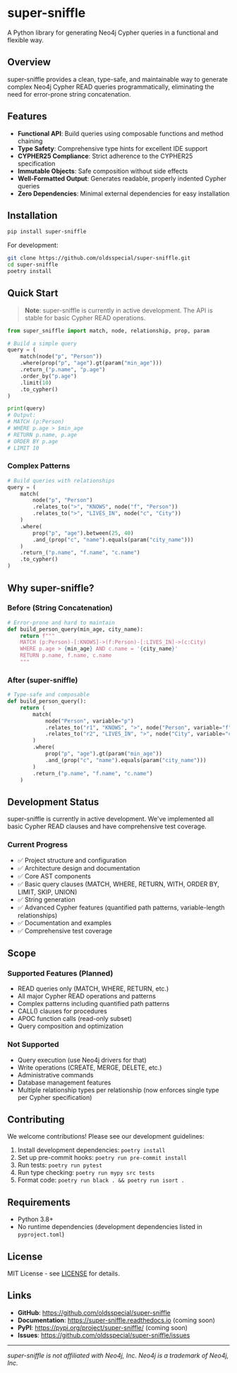 # super-sniffle

A Python library for generating Neo4j Cypher queries in a functional and flexible way.

## Overview

super-sniffle provides a clean, type-safe, and maintainable way to generate complex Neo4j Cypher READ queries programmatically, eliminating the need for error-prone string concatenation.

## Features

- **Functional API**: Build queries using composable functions and method chaining
- **Type Safety**: Comprehensive type hints for excellent IDE support
- **CYPHER25 Compliance**: Strict adherence to the CYPHER25 specification
- **Immutable Objects**: Safe composition without side effects
- **Well-Formatted Output**: Generates readable, properly indented Cypher queries
- **Zero Dependencies**: Minimal external dependencies for easy installation

## Installation

```bash
pip install super-sniffle
```

For development:

```bash
git clone https://github.com/oldsspecial/super-sniffle.git
cd super-sniffle
poetry install
```

## Quick Start

> **Note**: super-sniffle is currently in active development. The API is stable for basic Cypher READ operations.

```python
from super_sniffle import match, node, relationship, prop, param

# Build a simple query
query = (
    match(node("p", "Person"))
    .where(prop("p", "age").gt(param("min_age")))
    .return_("p.name", "p.age")
    .order_by("p.age")
    .limit(10)
    .to_cypher()
)

print(query)
# Output:
# MATCH (p:Person)
# WHERE p.age > $min_age
# RETURN p.name, p.age
# ORDER BY p.age
# LIMIT 10
```

### Complex Patterns

```python
# Build queries with relationships
query = (
    match(
        node("p", "Person")
        .relates_to(">", "KNOWS", node("f", "Person"))
        .relates_to(">", "LIVES_IN", node("c", "City"))
    )
    .where(
        prop("p", "age").between(25, 40)
        .and_(prop("c", "name").equals(param("city_name")))
    )
    .return_("p.name", "f.name", "c.name")
    .to_cypher()
)
```

## Why super-sniffle?

### Before (String Concatenation)
```python
# Error-prone and hard to maintain
def build_person_query(min_age, city_name):
    return f"""
    MATCH (p:Person)-[:KNOWS]->(f:Person)-[:LIVES_IN]->(c:City)
    WHERE p.age > {min_age} AND c.name = '{city_name}'
    RETURN p.name, f.name, c.name
    """
```

### After (super-sniffle)
```python
# Type-safe and composable
def build_person_query():
    return (
        match(
            node("Person", variable="p")
            .relates_to("r1", "KNOWS", ">", node("Person", variable="f"))
            .relates_to("r2", "LIVES_IN", ">", node("City", variable="c"))
        )
        .where(
            prop("p", "age").gt(param("min_age"))
            .and_(prop("c", "name").equals(param("city_name")))
        )
        .return_("p.name", "f.name", "c.name")
    )
```

## Development Status

super-sniffle is currently in active development. We've implemented all basic Cypher READ clauses and have comprehensive test coverage.

### Current Progress
- ✅ Project structure and configuration
- ✅ Architecture design and documentation
- ✅ Core AST components
- ✅ Basic query clauses (MATCH, WHERE, RETURN, WITH, ORDER BY, LIMIT, SKIP, UNION)
- ✅ String generation
- ✅ Advanced Cypher features (quantified path patterns, variable-length relationships)
- ✅ Documentation and examples
- ✅ Comprehensive test coverage

## Scope

### Supported Features (Planned)
- READ queries only (MATCH, WHERE, RETURN, etc.)
- All major Cypher READ operations and patterns
- Complex patterns including quantified path patterns
- CALL() clauses for procedures
- APOC function calls (read-only subset)
- Query composition and optimization

### Not Supported
- Query execution (use Neo4j drivers for that)
- Write operations (CREATE, MERGE, DELETE, etc.)
- Administrative commands
- Database management features
- Multiple relationship types per relationship (now enforces single type per Cypher specification)

## Contributing

We welcome contributions! Please see our development guidelines:

1. Install development dependencies: `poetry install`
2. Set up pre-commit hooks: `poetry run pre-commit install`
3. Run tests: `poetry run pytest`
4. Run type checking: `poetry run mypy src tests`
5. Format code: `poetry run black . && poetry run isort .`

## Requirements

- Python 3.8+
- No runtime dependencies (development dependencies listed in `pyproject.toml`)

## License

MIT License - see [LICENSE](LICENSE) for details.

## Links

- **GitHub**: https://github.com/oldsspecial/super-sniffle
- **Documentation**: https://super-sniffle.readthedocs.io (coming soon)
- **PyPI**: https://pypi.org/project/super-sniffle/ (coming soon)
- **Issues**: https://github.com/oldsspecial/super-sniffle/issues

---

*super-sniffle is not affiliated with Neo4j, Inc. Neo4j is a trademark of Neo4j, Inc.*
